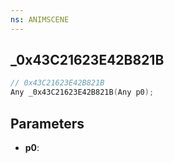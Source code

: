 ```yaml
---
ns: ANIMSCENE
---
```

## _0x43C21623E42B821B

```c
// 0x43C21623E42B821B
Any _0x43C21623E42B821B(Any p0);
```

## Parameters
* **p0**:
